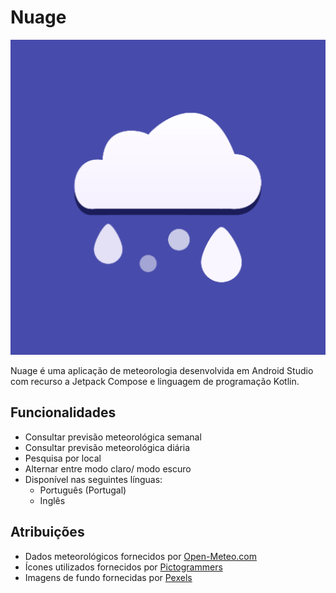 # Nuage

![Nuage Logo](app/src/main/ic_launcher-playstore.png)

Nuage é uma aplicação de meteorologia desenvolvida em Android Studio com recurso a Jetpack Compose e linguagem de programação Kotlin.

## Funcionalidades
- Consultar previsão meteorológica semanal
- Consultar previsão meteorológica diária
- Pesquisa por local
- Alternar entre modo claro/ modo escuro
- Disponível nas seguintes línguas:
  - Português (Portugal)
  - Inglês

## Atribuições
- Dados meteorológicos fornecidos por [Open-Meteo.com](https://open-meteo.com/)
- Ícones utilizados fornecidos por [Pictogrammers](https://pictogrammers.com/)
- Imagens de fundo fornecidas por [Pexels](https://www.pexels.com/)
